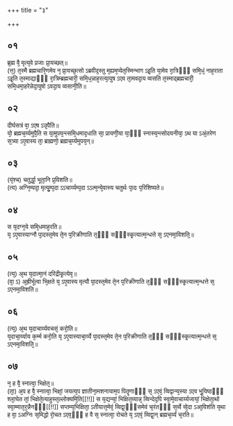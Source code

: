 +++
title = "३"

+++
## ०१
ब्र᳘ह्म वै᳘ मृत्य᳘वे प्रजाः प्रा᳘यच्छत्॥  
(त्त᳘) त᳘स्मै ब्रह्मचारि᳘णमेव न᳘ प्रा᳘यच्छ᳘त्सो ऽब्रवीद᳘स्तु म᳘ह्यम᳘प्येत᳘स्मिन्भाग ऽइ᳘ति या᳘मेव रा᳘त्रिᳫँ᳭ समि᳘धं᳘ नाह᳘राता ऽइ᳘ति त᳘स्माद्याᳫँ᳭ रा᳘त्रिम्ब्रह्मचारी᳘ समि᳘ध᳘न्नाह᳘रत्या᳘युष ऽएव ता᳘मवदा᳘य व्वसति त᳘स्माद्ब्रह्मचारी᳘ समि᳘धमा᳘हरेन्नेदा᳘युषो ऽवदा᳘य व्वसानी᳘ति॥  
## ०२
दीर्घसत्रं वा᳘ ऽएष ऽउ᳘पैति॥  
यो᳘ ब्रह्मच᳘र्य्यमुपै᳘ति स या᳘मुपय᳘न्त्समि᳘धमाद᳘धाति सा᳘ प्रायणी᳘या या᳘ᳫँ᳘ स्नास्य᳘न्त्सोदयनीया᳘ ऽथ या ऽअं᳘तरेण स᳘त्र्या ऽए᳘वास्य ता᳘ ब्राह्मणो᳘ ब्रह्मच᳘र्य्यमुपय᳘न्॥  
## ०३
(यं᳘श्च) चतुर्द्धा᳘ भूता᳘नि प्र᳘विशति॥  
(त्य) अग्नि᳘म्पदा᳘ मृत्यु᳘म्प᳘दा ऽऽचार्य्यम्प᳘दा ऽऽत्म᳘न्ये᳘वास्य चतुर्थः पा᳘दः प᳘रिशिष्यते॥  
## ०४
स य᳘दग्न᳘ये समि᳘धमाह᳘रति॥  
य᳘ ऽए᳘वास्याग्नौ पा᳘दस्त᳘मेव ते᳘न प᳘रिक्रीणाति त᳘ᳫँ᳘ सᳫँ᳭स्कृ᳘त्यात्म᳘न्धत्ते स᳘ ऽएनमा᳘विशति᳘॥  
## ०५
(त्य᳘) अ᳘थ य᳘दात्मा᳘नं दरिद्रीकृ᳘त्येव᳘॥  
(वा᳘ ऽ) अ᳘ह्रीर्भूत्वा भि᳘क्षते य᳘ ऽए᳘वास्य मृत्यौ पा᳘दस्त᳘मेव ते᳘न प᳘रिक्रीणाति त᳘ᳫँ᳘ सᳫँ᳭स्कृ᳘त्यात्म᳘न्धत्ते स᳘ ऽएनमा᳘विशति॥  
## ०६
(त्य᳘) अ᳘थ य᳘दाचार्य्यवचसं᳘ करो᳘ति॥  
य᳘दाचा᳘र्य्याय क᳘र्म्म करो᳘ति य᳘ ऽए᳘वास्याचा᳘र्य्ये पा᳘दस्त᳘मेव ते᳘न प᳘रिक्रीणाति त᳘ᳫँ᳘ सᳫँ᳭स्कृ᳘त्यात्म᳘न्धत्ते स᳘ ऽएनमा᳘विशति᳘॥  
## ०७
न᳘ ह वै᳘ स्नात्वा᳘ भिक्षेत᳘॥  
(ता᳘) अ᳘प ह वै᳘ स्नात्वा᳘ भिक्षां᳘ जयत्य᳘प ज्ञातीना᳘मशनायाम᳘प पितॄणाᳫँ᳭ स᳘ ऽएवं᳘ व्विद्वान्य᳘स्या ऽएव भू᳘यिष्ठᳫँ᳭ श्ला᳘घेत तां᳘ भिक्षेते᳘त्याहुस्त᳘ल्लोक्यमि᳘ति[[!!]] स य᳘द्यन्यां᳘ भिक्षित᳘व्यान्न᳘ व्विन्देद᳘पि स्वा᳘मे᳘वाचार्य्यजायां᳘ भिक्षेता᳘थो स्वा᳘म्मात᳘र᳘न्नैनᳫँ᳭[[!!]] सप्तम्य᳘भिक्षिता᳘ ऽतीयात्त᳘मेवं᳘ व्विद्वा᳘ᳫँ᳘समेवं च᳘रंतᳫँ᳭ स᳘र्व्वे व्वे᳘दा ऽआ᳘विशंति य᳘था ह वा᳘ ऽअग्निः स᳘मिद्धो रो᳘चत ऽएव᳘ᳫँ᳘ ह वै स᳘ स्नात्वा᳘ रोचते य᳘ ऽएवं᳘ व्विद्वा᳘न् ब्रह्मच᳘र्य्यं च᳘रति॥  
